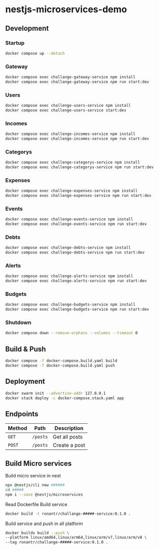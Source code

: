 # nestjs-microservices-demo

## Development

### Startup

```bash
docker compose up --detach
```

### Gateway

```bash
docker compose exec challange-gateway-service npm install
docker compose exec challange-gateway-service npm run start:dev
```

### Users

```bash
docker compose exec challenge-users-service npm install
docker compose exec challenge-users-service start:dev
```

### Incomes

```bash
docker compose exec challenge-incomes-service npm install
docker compose exec challenge-incomes-service npm run start:dev
```


### Categorys

```bash
docker compose exec challenge-categorys-service npm install
docker compose exec challenge-categorys-service npm run start:dev
```

### Expenses

```bash
docker compose exec challenge-expenses-service npm install
docker compose exec challenge-expenses-service npm run start:dev
```

### Events

```bash
docker compose exec challenge-events-service npm install
docker compose exec challenge-events-service npm run start:dev
```

### Debts

```bash
docker compose exec challenge-debts-service npm install
docker compose exec challenge-debts-service npm run start:dev
```

### Alerts

```bash
docker compose exec challenge-alerts-service npm install
docker compose exec challenge-alerts-service npm run start:dev
```

### Budgets

```bash
docker compose exec challenge-budgets-service npm install
docker compose exec challenge-budgets-service npm run start:dev
```

### Shutdown

```bash
docker compose down --remove-orphans --volumes --timeout 0
```

## Build & Push

```bash
docker compose -f docker-compose.build.yaml build
docker compose -f docker-compose.build.yaml push
```

## Deployment

```bash
docker swarm init --advertise-addr 127.0.0.1
docker stack deploy -c docker-compose.stack.yaml app
```

## Endpoints

Method | Path | Description
---|---|---
`GET` | `/posts` | Get all posts
`POST` | `/posts` | Create a post

## Build Micro services

Build micro service in nest 

```bash
npx @nestjs/cli new ######
cd #####
npm i --save @nestjs/microservices
```
Read Dockerfile
Build service

```bash
docker build -t ronantr/challange-#####-service:0.1.0 . 
```

Build service and push in all platform 

```bash
docker buildx build --push \                             
--platform linux/amd64,linux/arm64,linux/arm/v7,linux/arm/v8 \
--tag ronantr/challange-#####-service:0.1.0 .
```
